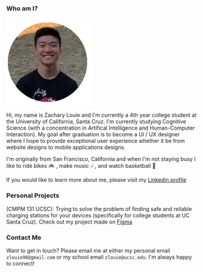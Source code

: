### Who am I?
![alt_text](https://raw.githubusercontent.com/ZacharyGLouie/Zachary-Louie/gh-pages/images/Me.png)

Hi, my name is Zachary Louie and I'm currently a 4th year college student at the University of California, Santa Cruz.  I'm currently studying Cognitive Science (with a concentration in Artifical Intelligence and Human-Computer Interaction). My goal after graduation is to become a UI / UX designer where I hope to provide exceptional user experience whether it be from website designs to mobile applications designs.

I'm originally from San Francisco, California and when I'm not staying busy I like to ride bikes 🚲 , make music 🎶 , and watch basketball 🏀

If you would like to learn more about me, please visit my [Linkedin profile](https://www.linkedin.com/in/zachary-g-louie-99bb80132/)

### Personal Projects

(CMPM 131 UCSC): Trying to solve the problem of finding safe and reliable charging stations for your devices (specifically for college students at UC Santa Cruz). Check out my project made on [Figma](https://www.figma.com/file/CDHs1AWvpRwHSTStnxdTKY/Group-34%3A-High-fi-Prototype?node-id=0%3A1)

### Contact Me

Want to get in touch? Please email me at either my personal email `zlouie98@gmail.com` or my school email `zlouie@ucsc.edu`.  I'm always happy to connect!
